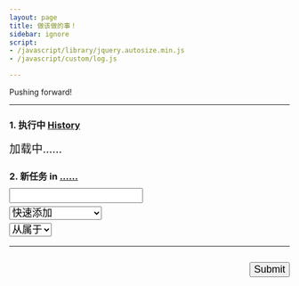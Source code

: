 ```yaml
---
layout: page
title: 做该做的事！
sidebar: ignore
script:
- /javascript/library/jquery.autosize.min.js
- /javascript/custom/log.js

---
```


Pushing forward!

---

<form id="form" method="GET" action="#">

<h3><strong>1. 执行中</strong>
<a href="http://l.yuz.me/hist/" target="_blank">History</a></h3>
<div id="doing" style="font-size:20px;">加载中……</div>

<h3><strong>2. 新任务</strong> in
<a href="https://docs.google.com/a/yuz.me/spreadsheets/d/1Ls3l7bvsyFznq73eSwJL7tkeAbV0PalBBnX0gQFn5DU/edit#gid=2010321559" id="place">……</a>
<br>
<input id="create" type="text" name="create" style="font-size:18px;margin-top:10px;">
<br>
<select name="create" id="recent" style="font-size:18px;margin-top:6px;">
<option selected value="">快速添加</option>
<option value="喝水一杯：双鱼杯">喝水一杯：双鱼杯</option>
<option value="保持个人卫生">保持个人卫生</option>
</select>
<br>
<select name="comment" id="belong" style="font-size:18px;margin-top:6px;">
<option selected value="">从属于</option>
</select>
</h3>

<hr>

<p id="send" style="float:right;">
<input type="submit" value="Submit" id="submit" style="font-size:18px;">
</p>

</form>
